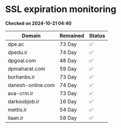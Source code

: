 # SSL expiration monitoring

**Checked on 2024-10-21 04:40**

| Domain | Remained | Status       |
|--------|----------|--------------|
| dpe.ac     | 73 Day   | ✅ |
| dpedu.ir     | 74 Day   | ✅ |
| dpgoal.com     | 48 Day   | ✅ |
| dpmaharat.com     | 59 Day   | ✅ |
| borhanbs.ir     | 73 Day   | ✅ |
| danesh-online.com     | 74 Day   | ✅ |
| ava-crm.ir     | 73 Day   | ✅ |
| darkoobjob.ir     | 16 Day   | ✅ |
| mettis.ir     | 54 Day   | ✅ |
| liaan.ir     | 58 Day   | ✅ |
